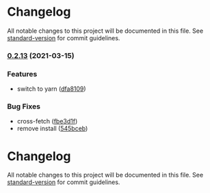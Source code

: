 # Changelog

All notable changes to this project will be documented in this file. See [standard-version](https://github.com/conventional-changelog/standard-version) for commit guidelines.

### [0.2.13](https://github.com/solana-labs/token-list/compare/v0.2.11...v0.2.13) (2021-03-15)


### Features

* switch to yarn ([dfa8109](https://github.com/solana-labs/token-list/commit/dfa81090c419f51fcda58f6f0311826fb0b6c60e))


### Bug Fixes

* cross-fetch ([fbe3d1f](https://github.com/solana-labs/token-list/commit/fbe3d1fca339ac80ab12f8fff4049f903a6b6c6f))
* remove install ([545bceb](https://github.com/solana-labs/token-list/commit/545bceb8f29170c09ffc70fde8125363e5ab5b94))

# Changelog

All notable changes to this project will be documented in this file. See [standard-version](https://github.com/conventional-changelog/standard-version) for commit guidelines.
